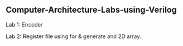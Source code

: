 <h2> Computer-Architecture-Labs-using-Verilog </h2>
Lab 1: Encoder

Lab 2: Register file using for & generate and 2D array.
